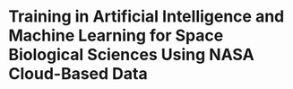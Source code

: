 # Training in Artificial Intelligence and Machine Learning for Space Biological Sciences Using NASA Cloud-Based Data


